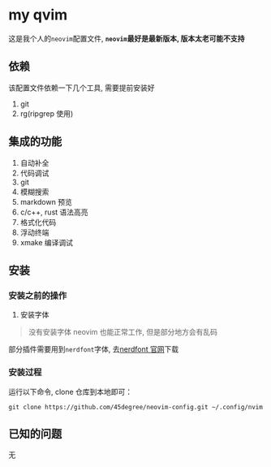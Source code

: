 # my qvim

这是我个人的`neovim`配置文件, **`neovim`最好是最新版本, 版本太老可能不支持**

## 依赖

该配置文件依赖一下几个工具, 需要提前安装好

1. git
2. rg(ripgrep 使用)

## 集成的功能

1. 自动补全
2. 代码调试
3. git
4. 模糊搜索
5. markdown 预览
6. c/c++, rust 语法高亮
7. 格式化代码
8. 浮动终端
9. xmake 编译调试

## 安装

### 安装之前的操作

1. 安装字体

> 没有安装字体 neovim 也能正常工作, 但是部分地方会有乱码

部分插件需要用到`nerdfont`字体,
去[nerdfont 官网](https://www.nerdfonts.com/)下载

### 安装过程

运行以下命令, clone 仓库到本地即可：

```shell
git clone https://github.com/45degree/neovim-config.git ~/.config/nvim
```

## 已知的问题

无
